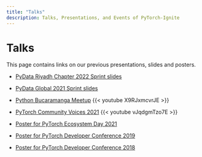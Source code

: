 ```yaml
---
title: "Talks"
description: Talks, Presentations, and Events of PyTorch-Ignite
---
```


# Talks

This page contains links on our previous presentations, slides and posters.

- [PyData Riyadh Chapter 2022 Sprint slides](https://pytorch-ignite.github.io/pydata-riyadh-2022-slides/#/)

- [PyData Global 2021 Sprint slides](https://pytorch-ignite.github.io/pydata-global2021-slides/)

- [Python Bucaramanga Meetup](https://vfdev-5.github.io/pybucaramanga-pytorch-ignite-slides/)
  {{< youtube X9RJxmcvrJE >}}

- [PyTorch Community Voices 2021](https://vfdev-5.github.io/ptcv21-pytorch-ignite-slides/)
  {{< youtube vJqdgmTzo7E >}}

- [Poster for PyTorch Ecosystem Day 2021](https://drive.google.com/file/d/1YXrkJIepPk_KltSG1ZfWRtA5IRgPFz_U/)

- [Poster for PyTorch Developer Conference 2019](https://drive.google.com/file/d/1bqIl-EM6GCCCoSixFZxhIbuF25F2qTZg)

- [Poster for PyTorch Developer Conference 2018](https://drive.google.com/file/d/1_2vzBJ0KeCjGv1srojMHiJRvceSVbVR5)
